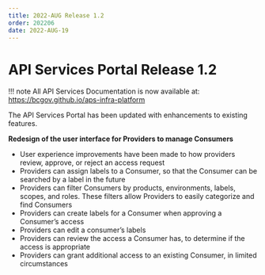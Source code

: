 ```yaml
---
title: 2022-AUG Release 1.2
order: 202206
date: 2022-AUG-19
---
```


# API Services Portal Release 1.2

!!! note 
    All API Services Documentation is now available at: https://bcgov.github.io/aps-infra-platform

The API Services Portal has been updated with enhancements to existing features.

**Redesign of the user interface for Providers to manage Consumers**

- User experience improvements have been made to how providers review, approve, or reject an access request
- Providers can assign labels to a Consumer, so that the Consumer can be searched by a label in the future
- Providers can filter Consumers by products, environments, labels, scopes, and roles. These filters allow Providers to easily categorize and find Consumers
- Providers can create labels for a Consumer when approving a Consumer’s access
- Providers can edit a consumer’s labels
- Providers can review the access a Consumer has, to determine if the access is appropriate
- Providers can grant additional access to an existing Consumer, in limited circumstances
